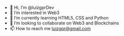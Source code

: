 - 👋 Hi, I’m @luizgprDev
- 👀 I’m interested in Web3
- 🌱 I’m currently learning HTML5, CSS and Python
- 💞️ I’m looking to collaborate on Web3 and Blockchains
- 📫 How to reach me luizgpr@gmail.com

<!---
luizgprDev/luizgprDev is a ✨ special ✨ repository because its `README.md` (this file) appears on your GitHub profile.
You can click the Preview link to take a look at your changes.
--->
